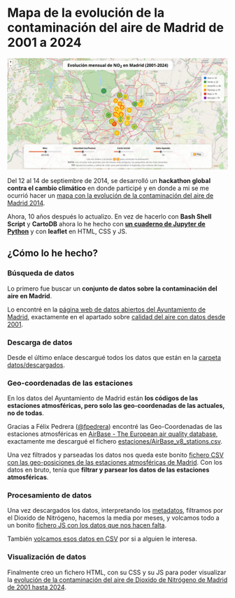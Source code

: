 # Mapa de la evolución de la contaminación del aire de Madrid de 2001 a 2024

![](mapa-evolucion-contaminacion-aire-madrid-2024.png)

Del 12 al 14 de septiembre de 2014, se desarrolló un **hackathon global contra el cambio climático** en donde participé y en donde a mi se me ocurrió hacer un [mapa con la evolución de la contaminación del aire de Madrid 2014](https://github.com/asanzdiego/mapa-evolucion-contaminacion-aire-madrid).

Ahora, 10 años después lo actualizo. En vez de hacerlo con **Bash Shell Script** y **CartoDB** ahora lo he hecho con **[un cuaderno de Jupyter de Python](https://github.com/asanzdiego/mapa-evolucion-contaminacion-aire-madrid-2024/blob/master/mapa-evolucion-contaminacion-aire-madrid-2024.ipynb)** y con **leaflet** en HTML, CSS y JS.

## ¿Cómo lo he hecho?

### Búsqueda de datos

Lo primero fue buscar un **conjunto de datos sobre la contaminación del aire en Madrid**.

Lo encontré en la [página web de datos abiertos del Ayuntamiento de Madrid](http://datos.madrid.es/), exactamente en el apartado sobre [calidad del aire con datos desde 2001](http://datos.madrid.es/portal/site/egob/menuitem.c05c1f754a33a9fbe4b2e4b284f1a5a0/?vgnextoid=aecb88a7e2b73410VgnVCM2000000c205a0aRCRD&vgnextchannel=374512b9ace9f310VgnVCM100000171f5a0aRCRD).

### Descarga de datos

Desde el último enlace descargué todos los datos que están en la [carpeta datos/descargados](https://github.com/asanzdiego/mapa-evolucion-contaminacion-aire-madrid-2024/tree/master/datos/descargados).

### Geo-coordenadas de las estaciones

En los datos del Ayuntamiento de Madrid están **los códigos de las estaciones atmosféricas, pero solo las geo-coordenadas de las actuales, no de todas**.

Gracias a Félix Pedrera ([@fpedrera](https://twitter.com/fpedrera)) encontré las Geo-Coordenadas de las estaciones atmosféricas en [AirBase - The European air quality database](http://www.eea.europa.eu/data-and-maps/data/airbase-the-european-air-quality-database-8), exactamente me descargué el fichero [estaciones/AirBase_v8_stations.csv](https://github.com/asanzdiego/mapa-evolucion-contaminacion-aire-madrid/raw/master/estaciones/AirBase_v8_stations.csv).

Una vez filtrados y parseadas los datos nos queda este bonito [fichero CSV con las geo-posiciones de las estaciones atmosféricas de Madrid](https://github.com/asanzdiego/mapa-evolucion-contaminacion-aire-madrid-2024/blob/master/datos/estaciones-madrid.csv).
Con los datos en bruto, tenía que **filtrar y parsear los datos de las estaciones atmosféricas**.

### Procesamiento de datos

Una vez descargados los datos, interpretando los [metadatos](https://github.com/asanzdiego/mapa-evolucion-contaminacion-aire-madrid-2024/blob/master/datos/Interprete_ficheros_calidad_del_aire_global.pdf), filtramos por el Dioxido de Nitrógeno, hacemos la media por meses, y volcamos todo a un bonito [fichero JS con los datos que nos hacen falta](https://github.com/asanzdiego/mapa-evolucion-contaminacion-aire-madrid-2024/blob/master/mapa-evolucion-contaminacion-aire-madrid-2024.js).

También [volcamos esos datos en CSV](https://github.com/asanzdiego/mapa-evolucion-contaminacion-aire-madrid-2024/blob/master/datos/mapa-evolucion-contaminacion-aire-madrid-2024.csv) por si a alguien le interesa.

### Visualización de datos

Finalmente creo un fichero HTML, con su CSS y su JS para poder visualizar la [evolución de la contaminación del aire de Dioxido de Nitrógeno de Madrid de 2001 hasta 2024](https://asanzdiego.github.io/mapa-evolucion-contaminacion-aire-madrid-2024/mapa-evolucion-contaminacion-aire-madrid-2024.html).
